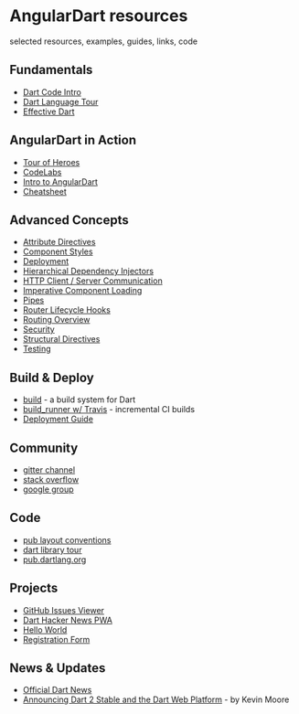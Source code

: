 # AngularDart resources
selected resources, examples, guides, links, code

## Fundamentals
  - [Dart Code Intro](https://www.dartlang.org/samples)
  - [Dart Language Tour](https://www.dartlang.org/guides/language/language-tour)
  - [Effective Dart](https://www.dartlang.org/guides/language/effective-dart/style) 

## AngularDart in Action
  - [Tour of Heroes](https://webdev.dartlang.org/angular/tutorial)
  - [CodeLabs](https://webdev.dartlang.org/codelabs)
  - [Intro to AngularDart](https://dzone.com/articles/intro-angulardart-best-angular)
  - [Cheatsheet](https://webdev.dartlang.org/angular/cheatsheet)

## Advanced Concepts
  - [Attribute Directives](https://webdev.dartlang.org/angular/guide/attribute-directives)
  - [Component Styles](https://webdev.dartlang.org/angular/guide/component-styles)
  - [Deployment](https://webdev.dartlang.org/angular/guide/deployment)
  - [Hierarchical Dependency Injectors](https://webdev.dartlang.org/angular/guide/hierarchical-dependency-injection)
  - [HTTP Client / Server Communication](https://webdev.dartlang.org/angular/guide/server-communication)
  - [Imperative Component Loading](https://github.com/dart-lang/angular/blob/master/doc/faq/component-loading.md)
  - [Pipes](https://webdev.dartlang.org/angular/guide/pipes)
  - [Router Lifecycle Hooks](https://webdev.dartlang.org/angular/guide/router/5)
  - [Routing Overview](https://webdev.dartlang.org/angular/guide/router)
  - [Security](https://webdev.dartlang.org/angular/guide/security)
  - [Structural Directives](https://webdev.dartlang.org/angular/guide/structural-directives)
  - [Testing](https://webdev.dartlang.org/angular/guide/testing)

## Build & Deploy
  - [build](https://github.com/dart-lang/build) - a build system for Dart
  - [build_runner w/ Travis](https://github.com/dart-lang/build/blob/master/docs/travis.md) - incremental CI builds
  - [Deployment Guide](https://webdev.dartlang.org/angular/guide/deployment)

## Community
  - [gitter channel](https://gitter.im/dart-lang/angular)
  - [stack overflow](https://stackoverflow.com/questions/tagged/dart+angular-dart)
  - [google group](https://groups.google.com/a/dartlang.org/forum/#!forum/web)

## Code
  - [pub layout conventions](https://www.dartlang.org/tools/pub/package-layout)
  - [dart library tour](https://www.dartlang.org/guides/libraries/library-tour)
  - [pub.dartlang.org](https://pub.dartlang.org/)

## Projects
  - [GitHub Issues Viewer](examples/github_issues)
  - [Dart Hacker News PWA](examples/hacker_news_pwa)
  - [Hello World](examples/hello_world)
  - [Registration Form](examples/registration_form)

## News & Updates
  - [Official Dart News](https://news.dartlang.org/)
  - [Announcing Dart 2 Stable and the Dart Web Platform](https://medium.com/dartlang/dart-2-stable-and-the-dart-web-platform-3775d5f8eac7) - by Kevin Moore



